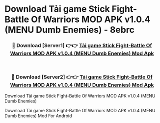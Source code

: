# Download Tải game Stick Fight-Battle Of Warriors MOD APK v1.0.4 (MENU Dumb Enemies) - 8ebrc


<div align="center">
<h3>🔴 Download [Server1] 👉👉 <a href="https://apk-comot.site?title=Tải_game_Stick_Fight-Battle_Of_Warriors_MOD_APK_v1.0.4_(MENU_Dumb_Enemies)">Tải game Stick Fight-Battle Of Warriors MOD APK v1.0.4 (MENU Dumb Enemies) Mod Apk</a></h3><br>
<h3>🔴 Download [Server2] 👉👉 <a href="https://apk-comot.site?title=Tải_game_Stick_Fight-Battle_Of_Warriors_MOD_APK_v1.0.4_(MENU_Dumb_Enemies)">Tải game Stick Fight-Battle Of Warriors MOD APK v1.0.4 (MENU Dumb Enemies) Mod Apk</a></h3>
</div>



Download Tải game Stick Fight-Battle Of Warriors MOD APK v1.0.4 (MENU Dumb Enemies) 

Download Tải game Stick Fight-Battle Of Warriors MOD APK v1.0.4 (MENU Dumb Enemies) Mod For Android